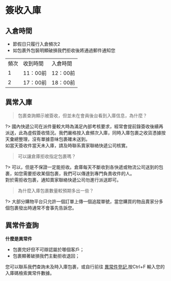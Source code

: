 # 簽收入庫

## 入倉時間
- 節假日只履行入倉頻次2
- 如包裹外包裝明顯破損我們拒收後將通過郵件通知您

<table>
  <tbody>
    <tr>
      <td>頻次</td>
      <td>收到時間</td>
      <td>入倉時間</td>
    </tr>
    <tr>
      <td>1</td>
      <td>11：00前</td>
      <td>12：00前</td>
    </tr>
  <tr>
    <td>2</td>
    <td>17：00前</td>
    <td>18：00前</td>
  </tr>
  </tbody>
</table>

## 異常入庫
> 包裹查詢顯示被簽收，但並未在會員後台看到入庫信息，為什麼？

?> 國內快遞公司在派件量較大時為滿足內部考核要求，經常會提前錄簽收後續再派送，此為虛假簽收情況。我們嚴格按入倉頻次入庫，同時入庫包裹之收貨憑據按天彙總整理，沒有單據意味包裹確未送到。<br />如當天簽收件當天未入庫，請及時聯系賣家聯絡快遞公司核實。
 
 > 可以讓倉庫拒收指定包裹嗎？

?> 可以，但是不保證一定能拒收。倉庫每天不斷收到各快遞或物流公司送到的包裹，如您需要拒收某個包裹，我們可以傳達到專門負責收件的人。<br />
對於需拒收包裹，通知賣家聯絡快遞公司勿進行派送即可。

> 為什麼入庫包裹數量較預期多出一些？

?> 大部分購物平台只允許一個訂單上傳一個追蹤單號，當您購買的物品賣家分多個包裹發出時通常不會事先告訴您。

## 異常件查詢
**什麼是異常件**
- 包裹完好但不可辯認屬於哪個客戶；
- 包裹顯著破損我們主動拒收退回；

您可以聯系我們查詢未及時入庫包裹，或自行前往 [異常件登記](https://mubu.com/doc/hExzoTa4Et),按Ctrl+F 輸入您的入庫碼檢索異常件數據。

